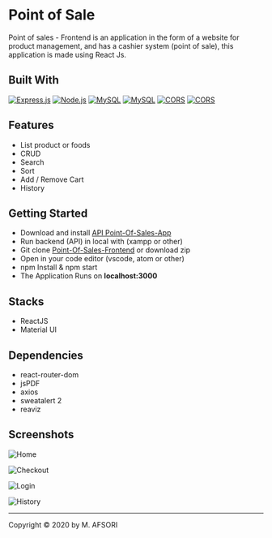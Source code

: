 # Point of Sale

Point of sales - Frontend is an application in the form of a website for product management, and has a cashier system (point of sale), this application is made using React Js.

## Built With

[![Express.js](https://img.shields.io/badge/reactjs-16.10.2-yellow?style=rounded-square)](https://expressjs.com/en/starter/installing.html) [![Node.js](https://img.shields.io/badge/materialui-4.5.1-greenstyle?rounded-square)](https://nodejs.org/) [![MySQL](https://img.shields.io/badge/reactrouterdom-5.1.2-blue?rounded-square)](https://www.npmjs.com/search?q=mysql) [![MySQL](https://img.shields.io/badge/reactnumberformat-1.19.0-red?rounded-square)](https://www.npmjs.com/package/body-parser) [![CORS](https://img.shields.io/badge/cors-2.8.5-lightgrey?style=rounded-square)](https://www.npmjs.com/package/cors) [![CORS](https://img.shields.io/badge/jsonwebtoken-8.5.1-yellowgreen?style=rounded-square)](https://www.npmjs.com/package/jsonwebtoken)

## Features

- List product or foods
- CRUD
- Search
- Sort
- Add / Remove Cart
- History

## Getting Started

- Download and install [API Point-Of-Sales-App](https://github.com/afsori/API-Point-Of-Sales-App)
- Run backend (API) in local with (xampp or other)
- Git clone [Point-Of-Sales-Frontend](https://github.com/afsori/Point-Of-Sales-Frontend) or download zip
- Open in your code editor (vscode, atom or other)
- npm Install & npm start
- The Application Runs on **localhost:3000**

## Stacks

- ReactJS
- Material UI

## Dependencies

- react-router-dom
- jsPDF
- axios
- sweatalert 2
- reaviz

## Screenshots

![Home](https://res.cloudinary.com/afsori/image/upload/v1578132798/POS-Point-of-sales/Image_12_ynnhja.png)

![Checkout](https://res.cloudinary.com/afsori/image/upload/v1578132797/POS-Point-of-sales/checkout_xz0eda.jpg)

![Login](https://res.cloudinary.com/afsori/image/upload/v1578132797/POS-Point-of-sales/login_rp3z4j.jpg)

![History](https://res.cloudinary.com/afsori/image/upload/v1578132797/POS-Point-of-sales/history_bdh9ri.jpg)

---

Copyright © 2020 by M. AFSORI
